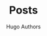 ---
aliases: ["posts","articles","blog","showcase","docs"]
title:  "Posts"
author: "Hugo Authors"
tags: ["index"]
description:  "Post page"
---